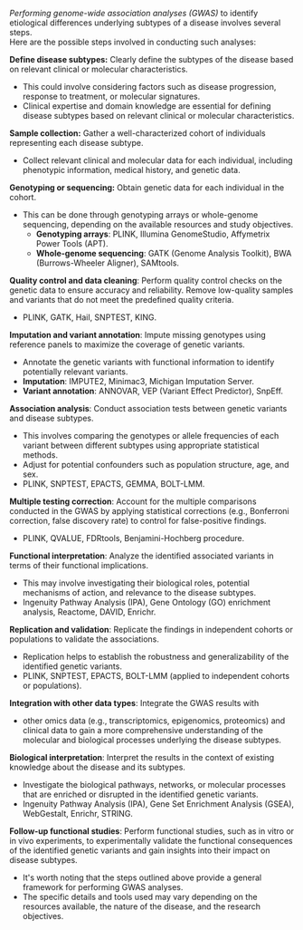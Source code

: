 _Performing genome-wide association analyses (GWAS)_ to identify etiological differences underlying subtypes of a disease involves several steps.   
Here are the possible steps involved in conducting such analyses:

**Define disease subtypes:** Clearly define the subtypes of the disease based on relevant clinical or molecular characteristics.   
- This could involve considering factors such as disease progression, response to treatment, or molecular signatures.
- Clinical expertise and domain knowledge are essential for defining disease subtypes based on relevant clinical or molecular characteristics.

**Sample collection:** Gather a well-characterized cohort of individuals representing each disease subtype.   
- Collect relevant clinical and molecular data for each individual, including phenotypic information, medical history, and genetic data.

**Genotyping or sequencing:** Obtain genetic data for each individual in the cohort. 
- This can be done through genotyping arrays or whole-genome sequencing, depending on the available resources and study objectives.
  - **Genotyping arrays**: PLINK, Illumina GenomeStudio, Affymetrix Power Tools (APT).
  - **Whole-genome sequencing**: GATK (Genome Analysis Toolkit), BWA (Burrows-Wheeler Aligner), SAMtools.

**Quality control and data cleaning**: Perform quality control checks on the genetic data to ensure accuracy and reliability. Remove low-quality samples and variants that do not meet the predefined quality criteria.
- PLINK, GATK, Hail, SNPTEST, KING.

**Imputation and variant annotation**: Impute missing genotypes using reference panels to maximize the coverage of genetic variants.   
- Annotate the genetic variants with functional information to identify potentially relevant variants.
- **Imputation**: IMPUTE2, Minimac3, Michigan Imputation Server.
- **Variant annotation**: ANNOVAR, VEP (Variant Effect Predictor), SnpEff.

**Association analysis**: Conduct association tests between genetic variants and disease subtypes.   
- This involves comparing the genotypes or allele frequencies of each variant between different subtypes using appropriate statistical methods. 
- Adjust for potential confounders such as population structure, age, and sex.
- PLINK, SNPTEST, EPACTS, GEMMA, BOLT-LMM.

**Multiple testing correction**: Account for the multiple comparisons conducted in the GWAS by applying statistical corrections (e.g., Bonferroni correction, false discovery rate) to control for false-positive findings.
- PLINK, QVALUE, FDRtools, Benjamini-Hochberg procedure.

**Functional interpretation**: Analyze the identified associated variants in terms of their functional implications.   
- This may involve investigating their biological roles, potential mechanisms of action, and relevance to the disease subtypes.
- Ingenuity Pathway Analysis (IPA), Gene Ontology (GO) enrichment analysis, Reactome, DAVID, Enrichr.

**Replication and validation**: Replicate the findings in independent cohorts or populations to validate the associations.   
- Replication helps to establish the robustness and generalizability of the identified genetic variants.
- PLINK, SNPTEST, EPACTS, BOLT-LMM (applied to independent cohorts or populations).

**Integration with other data types**: Integrate the GWAS results with 
- other omics data (e.g., transcriptomics, epigenomics, proteomics) and clinical data to gain a more comprehensive understanding of the molecular and biological processes underlying the disease subtypes.

**Biological interpretation**: Interpret the results in the context of existing knowledge about the disease and its subtypes.   
- Investigate the biological pathways, networks, or molecular processes that are enriched or disrupted in the identified genetic variants.
- Ingenuity Pathway Analysis (IPA), Gene Set Enrichment Analysis (GSEA), WebGestalt, Enrichr, STRING.

**Follow-up functional studies**: Perform functional studies, such as in vitro or in vivo experiments, to experimentally validate the functional consequences of the identified genetic variants and gain insights into their impact on disease subtypes.

- It's worth noting that the steps outlined above provide a general framework for performing GWAS analyses. 
- The specific details and tools used may vary depending on the resources available, the nature of the disease, and the research objectives.

